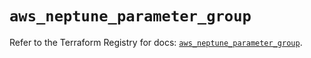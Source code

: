 # `aws_neptune_parameter_group`

Refer to the Terraform Registry for docs: [`aws_neptune_parameter_group`](https://registry.terraform.io/providers/hashicorp/aws/4.67.0/docs/resources/neptune_parameter_group).
